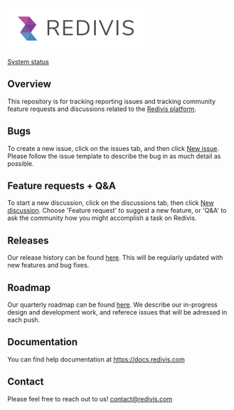 
<img alt="Redivis logo" src="https://github.com/redivis/meta/raw/master/logo.png" height="100"/>

[System status](https://status.redivis.com)

## Overview  
This repository is for tracking reporting issues and tracking community feature requests and discussions related to the [Redivis platform](https://redivis.com).

## Bugs  
To create a new issue, click on the issues tab, and then click [New issue](https://github.com/redivis/meta/issues/new/choose). Please follow the issue template to describe the bug in as much detail as possible.

## Feature requests + Q&A
To start a new discussion, click on the discussions tab, then click [New discussion](https://github.com/redivis/meta/discussions/category_choices). Choose 'Feature request' to suggest a new feature, or 'Q&A' to ask the community how you might accomplish a task on Redivis.

## Releases
Our release history can be found [here](https://github.com/redivis/meta/releases). This will be regularly updated with new features and bug fixes.

## Roadmap
Our quarterly roadmap can be found [here](https://github.com/redivis/meta/projects/1). We describe our in-progress design and development work, and referece issues that will be adressed in each push.

## Documentation 
You can find help documentation at https://docs.redivis.com 

## Contact 
Please feel free to reach out to us! contact@redivis.com

